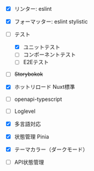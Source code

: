 - [x] リンター: eslint
- [x] フォーマッター: eslint stylistic
- [ ] テスト
  - [x] ユニットテスト
  - [ ] コンポーネントテスト
  - [ ] E2Eテスト
- [ ] ~~Storybokok~~
- [x] ホットリロード Nuxt標準
- [ ] openapi-typescript
- [ ] Loglevel
- [x] 多言語対応
- [x] 状態管理 Pinia
- [x] テーマカラー（ダークモード）
- [ ] API状態管理

